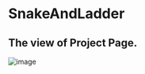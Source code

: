 # SnakeAndLadder

## The view of Project Page.
![image](https://user-images.githubusercontent.com/64920972/201277561-a692e1c1-e10d-4609-bf94-0f1b596ea4dd.png)

